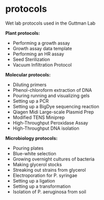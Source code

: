 # protocols
Wet lab protocols used in the Guttman Lab

<b>Plant protocols:</b>
<ul>
<li>  Performing a growth assay
<li>  Growth assay data template
<li>  Performing an HR assay
<li>  Seed Sterilization
<li>  Vacuum Infiltration Protocol
</ul>
<p>

<b>Molecular protocols:</b>
<ul>
<li>  Diluting primers
<li>  Phenol-chloroform extraction of DNA
<li>  Pouring running and visualizing gels
<li>  Setting up a PCR
<li>  Setting up a BigDye sequencing reaction
<li>  Qiagen Midi Large-scale Plasmid Prep
<li>  Modified TENS Miniprep
<li>  High-Throughput Peroxidase Assay
<li>  High-Throughput DNA isolation
</ul>
<p>
  
<b>Microbiology protocols:</b>
<ul>
<li>  Pouring plates
<li>  Blue-white selection
<li>  Growing overnight cultures of bacteria
<li>  Making glycerol stocks
<li>  Streaking out strains from glycerol
<li>  Electroporation for P. syringae
<li>  Setting up a ligation
<li>  Setting up a transformation
<li>  Isolation of P. aeruginosa from soil
</ul>
